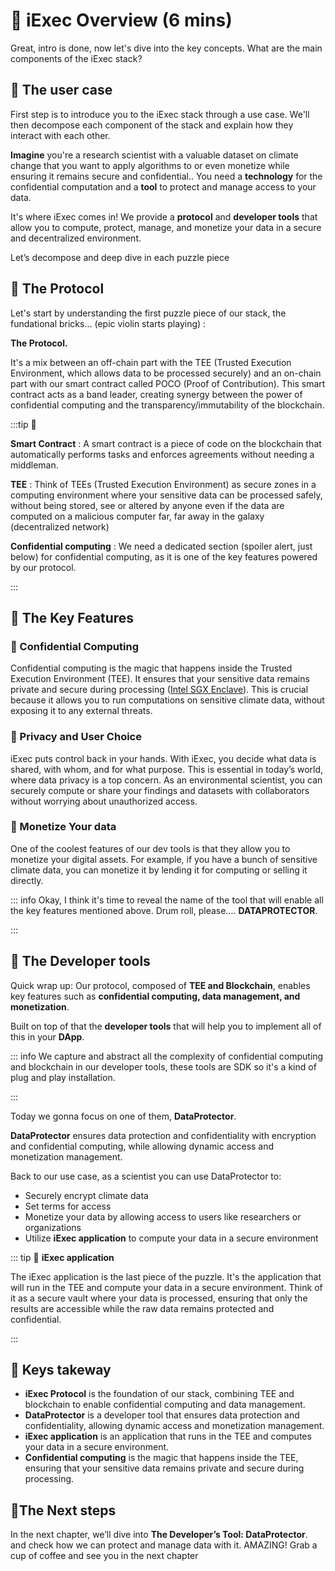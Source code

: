 # 🧐 iExec Overview (6 mins)

Great, intro is done, now let's dive into the key concepts. What are the main
components of the iExec stack?

## 👷 The user case

First step is to introduce you to the iExec stack through a use case. We'll then
decompose each component of the stack and explain how they interact with each
other.

**Imagine** you're a research scientist with a valuable dataset on climate
change that you want to apply algorithms to or even monetize while ensuring it
remains secure and confidential.. You need a **technology** for the confidential
computation and a **tool** to protect and manage access to your data.

It's where iExec comes in! We provide a **protocol** and **developer tools**
that allow you to compute, protect, manage, and monetize your data in a secure
and decentralized environment.

Let’s decompose and deep dive in each puzzle piece

## 🧩 The Protocol

Let's start by understanding the first puzzle piece of our stack, the
fundational bricks... (epic violin starts playing) :

**The Protocol.**

It's a mix between an off-chain part with the TEE (Trusted Execution
Environment, which allows data to be processed securely) and an on-chain part
with our smart contract called POCO (Proof of Contribution). This smart contract
acts as a band leader, creating synergy between the power of confidential
computing and the transparency/immutability of the blockchain.

:::tip 🚨

**Smart Contract** : A smart contract is a piece of code on the blockchain that
automatically performs tasks and enforces agreements without needing a
middleman.

**TEE** : Think of TEEs (Trusted Execution Environment) as secure zones in a
computing environment where your sensitive data can be processed safely, without
being stored, see or altered by anyone even if the data are computed on a
malicious computer far, far away in the galaxy (decentralized network)

**Confidential computing** : We need a dedicated section (spoiler alert, just
below) for confidential computing, as it is one of the key features powered by
our protocol.

:::

## 🧩 The Key Features

### 🔑 Confidential Computing

Confidential computing is the magic that happens inside the Trusted Execution
Environment (TEE). It ensures that your sensitive data remains private and
secure during processing
([Intel SGX Enclave](https://www.intel.com/content/dam/develop/external/us/en/documents/overview-of-intel-sgx-enclave-637284.pdf)).
This is crucial because it allows you to run computations on sensitive climate
data, without exposing it to any external threats.

### 🔑 Privacy and User Choice

iExec puts control back in your hands. With iExec, you decide what data is
shared, with whom, and for what purpose. This is essential in today’s world,
where data privacy is a top concern. As an environmental scientist, you can
securely compute or share your findings and datasets with collaborators without
worrying about unauthorized access.

### 🔑 Monetize Your data

One of the coolest features of our dev tools is that they allow you to monetize
your digital assets. For example, if you have a bunch of sensitive climate data,
you can monetize it by lending it for computing or selling it directly.

::: info Okay, I think it's time to reveal the name of the tool that will enable
all the key features mentioned above. Drum roll, please.... **DATAPROTECTOR**.

:::

## 🧩 The Developer tools

Quick wrap up: Our protocol, composed of **TEE and Blockchain**, enables key
features such as **confidential computing, data management, and monetization**.

Built on top of that the **developer tools** that will help you to implement all
of this in your **DApp**.

::: info We capture and abstract all the complexity of confidential computing
and blockchain in our developer tools, these tools are SDK so it's a kind of
plug and play installation.

:::

Today we gonna focus on one of them, **DataProtector**.

**DataProtector** ensures data protection and confidentiality with encryption
and confidential computing, while allowing dynamic access and monetization
management.

Back to our use case, as a scientist you can use DataProtector to:

- Securely encrypt climate data
- Set terms for access
- Monetize your data by allowing access to users like researchers or
  organizations
- Utilize **iExec application** to compute your data in a secure environment

::: tip 🚨 **iExec application**

The iExec application is the last piece of the puzzle. It's the application that
will run in the TEE and compute your data in a secure environment. Think of it
as a secure vault where your data is processed, ensuring that only the results
are accessible while the raw data remains protected and confidential.

:::

## 🧩 Keys takeway

- **iExec Protocol** is the foundation of our stack, combining TEE and
  blockchain to enable confidential computing and data management.
- **DataProtector** is a developer tool that ensures data protection and
  confidentiality, allowing dynamic access and monetization management.
- **iExec application** is an application that runs in the TEE and computes your
  data in a secure environment.
- **Confidential computing** is the magic that happens inside the TEE, ensuring
  that your sensitive data remains private and secure during processing.

## 💫The Next steps

In the next chapter, we’ll dive into **The Developer’s Tool: DataProtector**.
and check how we can protect and manage data with it. AMAZING! Grab a cup of
coffee and see you in the next chapter
